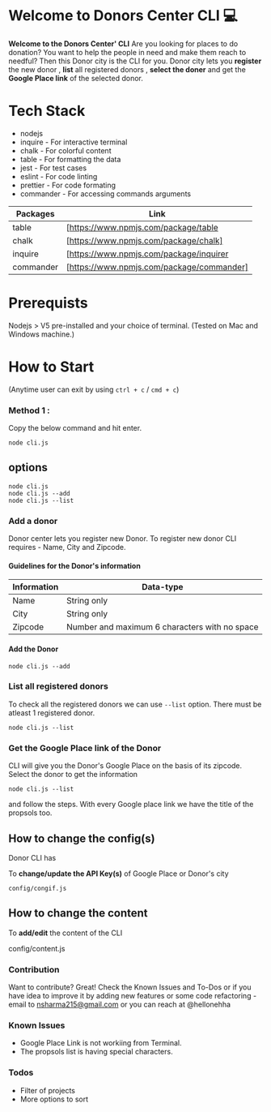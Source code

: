 # Welcome to Donors Center CLI :computer:

**Welcome to the Donors Center' CLI**
Are you looking for places to do donation? You want to help the people in need and make them reach to needful? Then this Donor city is the CLI for you.
Donor city lets you **register** the new donor , **list** all registered donors , **select the doner** and get the **Google Place link** of the selected donor.

# Tech Stack

- nodejs
- inquire - For interactive terminal
- chalk - For colorful content
- table - For formatting the data
- jest - For test cases
- eslint - For code linting
- prettier - For code formating
- commander - For accessing commands arguments

| Packages  | Link                                      |
| --------- | ----------------------------------------- |
| table     | [https://www.npmjs.com/package/table      |
| chalk     | [https://www.npmjs.com/package/chalk]     |
| inquire   | [https://www.npmjs.com/package/inquirer   |
| commander | [https://www.npmjs.com/package/commander] |

# Prerequists

Nodejs > V5 pre-installed and your choice of terminal.
(Tested on Mac and Windows machine.)

# How to Start

(Anytime user can exit by using `ctrl + c` / `cmd + c`)

### Method 1 :

Copy the below command and hit enter.

    node cli.js

## options

    node cli.js
    node cli.js --add
    node cli.js --list

### Add a donor

Donor center lets you register new Donor. To register new donor CLI requires - Name, City and Zipcode.

#### Guidelines for the Donor's information

| Information | Data-type                                     |
| ----------- | --------------------------------------------- |
| Name        | String only                                   |
| City        | String only                                   |
| Zipcode     | Number and maximum 6 characters with no space |

#### Add the Donor

    node cli.js --add

### List all registered donors

To check all the registered donors we can use `--list` option. There must be atleast 1 registered donor.

    node cli.js --list

### Get the Google Place link of the Donor

CLI will give you the Donor's Google Place on the basis of its zipcode. Select the donor to get the information

    node cli.js --list

and follow the steps. With every Google place link we have the title of the propsols too.

## How to change the config(s)

Donor CLI has

To **change/update the API Key(s)** of Google Place or Donor's city

    config/congif.js

## How to change the content

To **add/edit** the content of the CLI

config/content.js

### Contribution

Want to contribute? Great!
Check the Known Issues and To-Dos or if you have idea to improve it by adding
new features or some code refactoring - email to nsharma215@gmail.com or
you can reach at @hellonehha

### Known Issues

- Google Place Link is not workiing from Terminal.
- The propsols list is having special characters.

### Todos

- Filter of projects
- More options to sort
